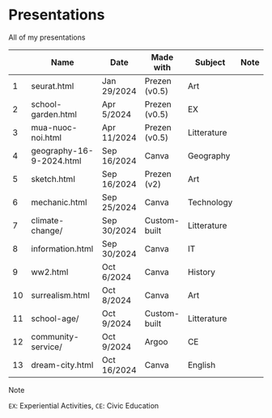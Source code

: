 # Presentations

All of my presentations

|    | Name                     | Date        | Made with     | Subject      | Note      |
|----|--------------------------|-------------|---------------|--------------|-----------|
| 1  | seurat.html              | Jan 29/2024 | Prezen (v0.5) | Art          |           |
| 2  | school-garden.html       | Apr 5/2024  | Prezen (v0.5) | EX           |           |
| 3  | mua-nuoc-noi.html        | Apr 11/2024 | Prezen (v0.5) | Litterature  |           |
| 4  | geography-16-9-2024.html | Sep 16/2024 | Canva         | Geography    |           |
| 5  | sketch.html              | Sep 16/2024 | Prezen (v2)   | Art          |           |
| 6  | mechanic.html            | Sep 25/2024 | Canva         | Technology   |           |
| 7  | climate-change/          | Sep 30/2024 | Custom-built  | Litterature  |           |
| 8  | information.html         | Sep 30/2024 | Canva         | IT           |           |
| 9  | ww2.html                 | Oct 6/2024  | Canva         | History      |           |
| 10 | surrealism.html          | Oct 8/2024  | Canva         | Art          |           |
| 11 | school-age/              | Oct 9/2024  | Custom-built  | Litterature  |           |
| 12 | community-service/       | Oct 9/2024  | Argoo         | CE           |           |
| 13 | dream-city.html          | Oct 16/2024 | Canva         | English      |           |

> [!NOTE]
> `EX`: Experiential Activities, `CE`: Civic Education
